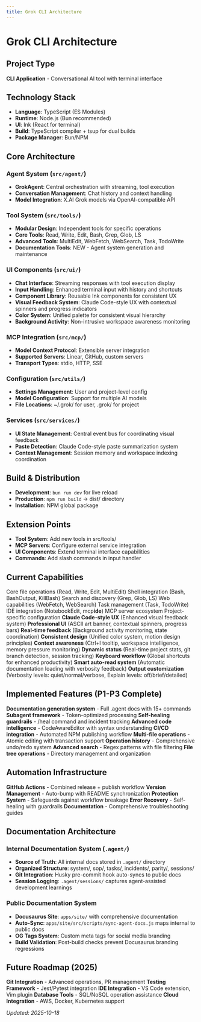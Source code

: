 ```yaml
---
title: Grok CLI Architecture
---
```


# Grok CLI Architecture

## Project Type

**CLI Application** - Conversational AI tool with terminal interface

## Technology Stack

- **Language**: TypeScript (ES Modules)
- **Runtime**: Node.js (Bun recommended)
- **UI**: Ink (React for terminal)
- **Build**: TypeScript compiler + tsup for dual builds
- **Package Manager**: Bun/NPM

## Core Architecture

### Agent System (`src/agent/`)

- **GrokAgent**: Central orchestration with streaming, tool execution
- **Conversation Management**: Chat history and context handling
- **Model Integration**: X.AI Grok models via OpenAI-compatible API

### Tool System (`src/tools/`)

- **Modular Design**: Independent tools for specific operations
- **Core Tools**: Read, Write, Edit, Bash, Grep, Glob, LS
- **Advanced Tools**: MultiEdit, WebFetch, WebSearch, Task, TodoWrite
- **Documentation Tools**: NEW - Agent system generation and maintenance

### UI Components (`src/ui/`)

- **Chat Interface**: Streaming responses with tool execution display
- **Input Handling**: Enhanced terminal input with history and shortcuts
- **Component Library**: Reusable Ink components for consistent UX
- **Visual Feedback System**: Claude Code-style UX with contextual spinners and progress indicators
- **Color System**: Unified palette for consistent visual hierarchy
- **Background Activity**: Non-intrusive workspace awareness monitoring

### MCP Integration (`src/mcp/`)

- **Model Context Protocol**: Extensible server integration
- **Supported Servers**: Linear, GitHub, custom servers
- **Transport Types**: stdio, HTTP, SSE

### Configuration (`src/utils/`)

- **Settings Management**: User and project-level config
- **Model Configuration**: Support for multiple AI models
- **File Locations**: ~/.grok/ for user, .grok/ for project

### Services (`src/services/`)

- **UI State Management**: Central event bus for coordinating visual feedback
- **Paste Detection**: Claude Code-style paste summarization system
- **Context Management**: Session memory and workspace indexing coordination

## Build & Distribution

- **Development**: `bun run dev` for live reload
- **Production**: `npm run build` → dist/ directory
- **Installation**: NPM global package

## Extension Points

- **Tool System**: Add new tools in src/tools/
- **MCP Servers**: Configure external service integration
- **UI Components**: Extend terminal interface capabilities
- **Commands**: Add slash commands in input handler

## Current Capabilities

Core file operations (Read, Write, Edit, MultiEdit)
Shell integration (Bash, BashOutput, KillBash)
Search and discovery (Grep, Glob, LS)
Web capabilities (WebFetch, WebSearch)
Task management (Task, TodoWrite)
IDE integration (NotebookEdit, mcp**ide**)
MCP server ecosystem
Project-specific configuration
**Claude Code-style UX** (Enhanced visual feedback system)
**Professional UI** (ASCII art banner, contextual spinners, progress bars)
**Real-time feedback** (Background activity monitoring, state coordination)
**Consistent design** (Unified color system, motion design principles)
**Context awareness** (Ctrl+I tooltip, workspace intelligence, memory pressure monitoring)
**Dynamic status** (Real-time project stats, git branch detection, session tracking)
**Keyboard workflow** (Global shortcuts for enhanced productivity)
**Smart auto-read system** (Automatic documentation loading with verbosity feedback)
**Output customization** (Verbosity levels: quiet/normal/verbose, Explain levels: off/brief/detailed)

## Implemented Features (P1-P3 Complete)

**Documentation generation system** - Full .agent docs with 15+ commands
**Subagent framework** - Token-optimized processing
**Self-healing guardrails** - /heal command and incident tracking
**Advanced code intelligence** - CodeAwareEditor with syntax understanding
**CI/CD integration** - Automated NPM publishing workflow
**Multi-file operations** - Atomic editing with transaction support
**Operation history** - Comprehensive undo/redo system
**Advanced search** - Regex patterns with file filtering
**File tree operations** - Directory management and organization

## Automation Infrastructure

**GitHub Actions** - Combined release + publish workflow
**Version Management** - Auto-bump with README synchronization
**Protection System** - Safeguards against workflow breakage
**Error Recovery** - Self-healing with guardrails
**Documentation** - Comprehensive troubleshooting guides

## Documentation Architecture

### Internal Documentation System (`.agent/`)

- **Source of Truth**: All internal docs stored in `.agent/` directory
- **Organized Structure**: system/, sop/, tasks/, incidents/, parity/, sessions/
- **Git Integration**: Husky pre-commit hook auto-syncs to public docs
- **Session Logging**: `.agent/sessions/` captures agent-assisted development learnings

### Public Documentation System

- **Docusaurus Site**: `apps/site/` with comprehensive documentation
- **Auto-Sync**: `apps/site/src/scripts/sync-agent-docs.js` maps internal to public docs
- **OG Tags System**: Custom meta tags for social media branding
- **Build Validation**: Post-build checks prevent Docusaurus branding regressions

## Future Roadmap (2025)

**Git Integration** - Advanced operations, PR management
**Testing Framework** - Jest/Pytest integration
**IDE Integration** - VS Code extension, Vim plugin
**Database Tools** - SQL/NoSQL operation assistance
**Cloud Integration** - AWS, Docker, Kubernetes support

_Updated: 2025-10-18_
